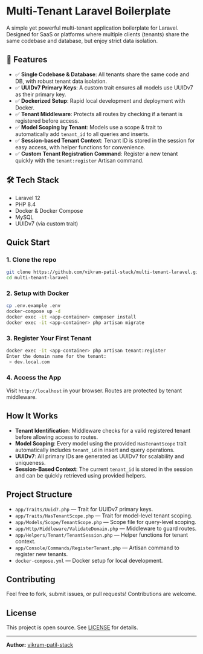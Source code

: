 # Multi-Tenant Laravel Boilerplate

A simple yet powerful multi-tenant application boilerplate for Laravel. Designed for SaaS or platforms where multiple clients (tenants) share the same codebase and database, but enjoy strict data isolation.

## 🚀 Features

- ✅ **Single Codebase & Database**: All tenants share the same code and DB, with robust tenant data isolation.
- ✅ **UUIDv7 Primary Keys**: A custom trait ensures all models use UUIDv7 as their primary key.
- ✅ **Dockerized Setup**: Rapid local development and deployment with Docker.
- ✅ **Tenant Middleware**: Protects all routes by checking if a tenant is registered before access.
- ✅ **Model Scoping by Tenant**: Models use a scope & trait to automatically add `tenant_id` to all queries and inserts.
- ✅ **Session-based Tenant Context**: Tenant ID is stored in the session for easy access, with helper functions for convenience.
- ✅ **Custom Tenant Registration Command**: Register a new tenant quickly with the `tenant:register` Artisan command.

## 🛠️ Tech Stack

- Laravel 12
- PHP 8.4
- Docker & Docker Compose
- MySQL
- UUIDv7 (via custom trait)

## Quick Start

### 1. Clone the repo

```bash
git clone https://github.com/vikram-patil-stack/multi-tenant-laravel.git
cd multi-tenant-laravel
```

### 2. Setup with Docker

```bash
cp .env.example .env
docker-compose up -d
docker exec -it <app-container> composer install
docker exec -it <app-container> php artisan migrate
```

### 3. Register Your First Tenant

```bash
docker exec -it <app-container> php artisan tenant:register
Enter the domain name for the tenant:
 > dev.local.com
```

### 4. Access the App

Visit `http://localhost` in your browser. Routes are protected by tenant middleware.

## How It Works

- **Tenant Identification**: Middleware checks for a valid registered tenant before allowing access to routes.
- **Model Scoping**: Every model using the provided `HasTenantScope` trait automatically includes `tenant_id` in insert and query operations.
- **UUIDv7**: All primary IDs are generated as UUIDv7 for scalability and uniqueness.
- **Session-Based Context**: The current `tenant_id` is stored in the session and can be quickly retrieved using provided helpers.

## Project Structure

- `app/Traits/Uuid7.php` — Trait for UUIDv7 primary keys.
- `app/Traits/HasTenantScope.php` — Trait for model-level tenant scoping.
- `app/Models/Scope/TenantScope.php` — Scope file for query-level scoping.
- `app/Http/Middleware/ValidateDomain.php` — Middleware to guard routes.
- `app/Helpers/Tenant/TenantSession.php` — Helper functions for tenant context.
- `app/Console/Commands/RegisterTenant.php` — Artisan command to register new tenants.
- `docker-compose.yml` — Docker setup for local development.

## Contributing

Feel free to fork, submit issues, or pull requests! Contributions are welcome.

## License

This project is open source. See [LICENSE](LICENSE) for details.

---

**Author:** [vikram-patil-stack](https://github.com/vikram-patil-stack)
